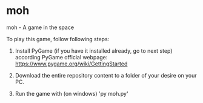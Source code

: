 # moh
moh - A game in the space

To play this game, follow following steps:

1) Install PyGame (if you have it installed already, go to next step) according PyGame official webpage: https://www.pygame.org/wiki/GettingStarted

2) Download the entire repository content to a folder of your desire on your PC.

3) Run the game with (on windows) 'py moh.py'
